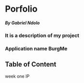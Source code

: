  # Porfolio
 
 ##### By Gabriel Ndolo
 
 ### It is a description of my project
 
 ### Application name BurgMe
 
 ## Table of Content
week one IP
